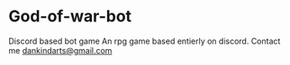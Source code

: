 # God-of-war-bot
Discord based bot game
An rpg game based entierly on discord. 
Contact me dankindarts@gmail.com
